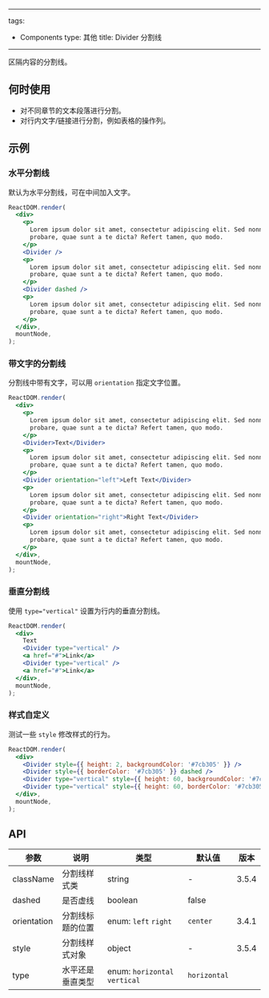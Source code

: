 ---
tags:
  - Components
type: 其他
title: Divider 分割线
------

区隔内容的分割线。

## 何时使用

*   对不同章节的文本段落进行分割。
*   对行内文字/链接进行分割，例如表格的操作列。

## 示例

### 水平分割线

默认为水平分割线，可在中间加入文字。

```jsx live
ReactDOM.render(
  <div>
    <p>
      Lorem ipsum dolor sit amet, consectetur adipiscing elit. Sed nonne merninisti licere mihi ista
      probare, quae sunt a te dicta? Refert tamen, quo modo.
    </p>
    <Divider />
    <p>
      Lorem ipsum dolor sit amet, consectetur adipiscing elit. Sed nonne merninisti licere mihi ista
      probare, quae sunt a te dicta? Refert tamen, quo modo.
    </p>
    <Divider dashed />
    <p>
      Lorem ipsum dolor sit amet, consectetur adipiscing elit. Sed nonne merninisti licere mihi ista
      probare, quae sunt a te dicta? Refert tamen, quo modo.
    </p>
  </div>,
  mountNode,
);
```

### 带文字的分割线

分割线中带有文字，可以用 `orientation` 指定文字位置。

```jsx live
ReactDOM.render(
  <div>
    <p>
      Lorem ipsum dolor sit amet, consectetur adipiscing elit. Sed nonne merninisti licere mihi ista
      probare, quae sunt a te dicta? Refert tamen, quo modo.
    </p>
    <Divider>Text</Divider>
    <p>
      Lorem ipsum dolor sit amet, consectetur adipiscing elit. Sed nonne merninisti licere mihi ista
      probare, quae sunt a te dicta? Refert tamen, quo modo.
    </p>
    <Divider orientation="left">Left Text</Divider>
    <p>
      Lorem ipsum dolor sit amet, consectetur adipiscing elit. Sed nonne merninisti licere mihi ista
      probare, quae sunt a te dicta? Refert tamen, quo modo.
    </p>
    <Divider orientation="right">Right Text</Divider>
    <p>
      Lorem ipsum dolor sit amet, consectetur adipiscing elit. Sed nonne merninisti licere mihi ista
      probare, quae sunt a te dicta? Refert tamen, quo modo.
    </p>
  </div>,
  mountNode,
);
```

### 垂直分割线

使用 `type="vertical"` 设置为行内的垂直分割线。

```jsx live
ReactDOM.render(
  <div>
    Text
    <Divider type="vertical" />
    <a href="#">Link</a>
    <Divider type="vertical" />
    <a href="#">Link</a>
  </div>,
  mountNode,
);
```

### 样式自定义

测试一些 `style` 修改样式的行为。

```jsx live
ReactDOM.render(
  <div>
    <Divider style={{ height: 2, backgroundColor: '#7cb305' }} />
    <Divider style={{ borderColor: '#7cb305' }} dashed />
    <Divider type="vertical" style={{ height: 60, backgroundColor: '#7cb305' }} />
    <Divider type="vertical" style={{ height: 60, borderColor: '#7cb305' }} dashed />
  </div>,
  mountNode,
);
```

## API

| 参数        | 说明             | 类型                          | 默认值       | 版本  |
| ----------- | ---------------- | ----------------------------- | ------------ | ----- |
| className   | 分割线样式类     | string                        | -            | 3.5.4 |
| dashed      | 是否虚线         | boolean                       | false        |       |
| orientation | 分割线标题的位置 | enum: `left` `right`          | `center`     | 3.4.1 |
| style       | 分割线样式对象   | object                        | -            | 3.5.4 |
| type        | 水平还是垂直类型 | enum: `horizontal` `vertical` | `horizontal` |       |
